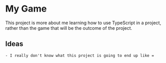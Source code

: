 # My Game
This project is more about me learning how to use TypeScript in a project, rather than the game that will be the outcome of the project.

## Ideas
    - I really don't know what this project is going to end up like =
